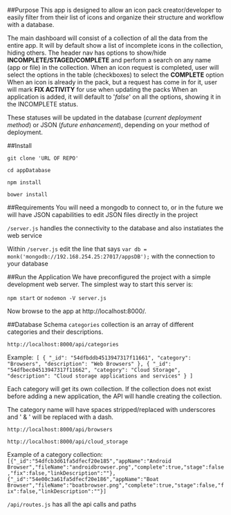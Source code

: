 ##Purpose
This app is designed to allow an icon pack creator/developer to easily filter from their list of icons and organize their structure and workflow with a database.

The main dashboard will consist of a collection of all the data from the entire app. It will by default show a list of incomplete icons in the collection, hiding others. The header nav has options to show/hide **INCOMPLETE/STAGED/COMPLETE** and perform a search on any name (app or file) in the collection.
When an icon request is completed, user will select the options in the table (checkboxes) to select the **COMPLETE** option
When an icon is already in the pack, but a request has come in for it, user will mark **FIX ACTIVITY** for use when updating the packs
When an application is added, it will default to '_false_' on all the options, showing it in the INCOMPLETE status.

These statuses will be updated in the database (_current deployment method_) or JSON (_future enhancement_), depending on your method of deployment.

##Install

`git clone 'URL OF REPO'`

`cd appDatabase`

`npm install`

`bower install`

##Requirements
You will need a mongodb to connect to, or in the future we will have JSON capabilities to edit JSON files directly in the project

`/server.js` handles the connectivity to the database and also instatiates the web service

Within `/server.js` edit the line that says `var db = monk('mongodb://192.168.254.25:27017/appsDB');` with the connection to your database


##Run the Application
We have preconfigured the project with a simple development web server. The simplest way to start this server is:

`npm start`
or
`nodemon -V server.js`

Now browse to the app at http://localhost:8000/.

##Database Schema
`categories` collection is an array of different categories and their descriptions.

`http://localhost:8000/api/categories`

Example:```
	[
    {
        "_id": "54dfbddb4513947317f11661",
        "category": "Browsers",
        "description": "Web Browsers"
    },
    {
        "_id": "54dfbec04513947317f11662",
        "category": "Cloud Storage",
        "description": "Cloud storage applications and services"
    }
    ]```

Each category will get its own collection.  If the collection does not exist before adding a new application, the API will handle creating the collection.

The category name will have spaces stripped/replaced with underscores and ' & ' will be replaced with a dash.

`http://localhost:8000/api/browsers`

`http://localhost:8000/api/cloud_storage`

Example of a category collection:```[{"_id":"54dfcb3d61fa5dfecf20e185","appName":"Android Browser","fileName":"androidbrowser.png","complete":true,"stage":false,"fix":false,"linkDescription":""},{"_id":"54e00c3a61fa5dfecf20e186","appName":"Boat Browser","fileName":"boatbrowser.png","complete":true,"stage":false,"fix":false,"linkDescription":""}]```

`/api/routes.js` has all the api calls and paths



